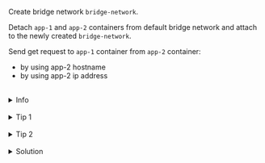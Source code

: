
Create bridge network `bridge-network`.

Detach `app-1` and `app-2` containers from default bridge network 
and attach to the newly created `bridge-network`.

Send get request to `app-1` container from `app-2` container:
* by using app-2 hostname
* by using app-2 ip address


<br>
<details><summary>Info</summary>
<br>

```plain
Documentation - https://docs.docker.com/network/network-tutorial-standalone/#use-user-defined-bridge-networks.
```

</details>

<br>
<details><summary>Tip 1</summary>
<br>

```plain
Use curl -sS command to make a request.
```

</details>

<br>
<details><summary>Tip 2</summary>
<br>

```plain
Ip address of pods in the network can be found by running 
"docker network inspect bridge | jq .[0].Containers".
```

</details>


<br>
<details><summary>Solution</summary>
<br>

<br>

Create network `bridge-network`:
(--driver bridge is not nessecary here, as it is a default behaviour)

<br>

```plain
docker network create --driver bridge bridge-network
```{{exec}}

<br>

Disconnect `app-1` and `app-2` from the default `bridge` network:

<br>

```plain
docker network disconnect bridge app-1 \
&& \
docker network disconnect bridge app-2
```{{exec}}

<br>

Connect `app-1` and `app-2` containers to the `bridge-network` network:

<br>

```plain
docker network connect bridge-network app-1 \
&& \
docker network connect bridge-network app-2
```{{exec}}

<br>

List information about the network:

<br>

```plain
docker network inspect bridge-network
```{{exec}}

<br>

Send get request from app-1 to app-2 :

<br>

```plain
docker exec app-1 sh -c 'curl -sS app-2'
```{{exec}}

<br>

Send get request from `app-1` to `app-2` using its IP address:

<br>

```plain
docker exec app-1 sh -c 'curl -sS 172.18.0.3'
```{{exec}}

</details>